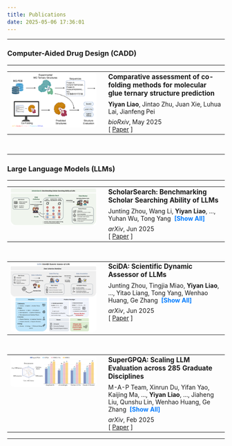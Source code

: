 ```yaml
---
title: Publications
date: 2025-05-06 17:36:01
---
```


<style>
  /* Image hover effect */
  .publication-image {
    transition: transform 0.3s ease-in-out;
  }
  .publication-image:hover {
    transform: scale(1.05);
    box-shadow: 0 8px 20px rgba(0,0,0,0.2);
  }
  /* Style for the "Show more/less" button */
  .toggle-authors {
    cursor: pointer;
    color: #007bff; /* A standard link color */
    font-weight: bold;
    margin-left: 4px;
  }
  .toggle-authors:hover {
    text-decoration: underline;
  }
  /* Ensure the author paragraph has no extra margin */
  .publication-authors {
    margin-block-start: 0.5em;
    margin-block-end: 0.5em;
  }
</style>
---
### Computer-Aided Drug Design (CADD)
---
<table>
  <tr>
    <td style="width: 200px; padding-right: 20px; border: none; vertical-align: top;">
      <img src="https://raw.githubusercontent.com/yiyanliao/yiyanliao.github.io/main/themes/Academia/source/img/MGBench.png" alt="Comparative assessment of co-folding methods" class="publication-image" style="width:100%; border-radius:8px;">
    </td>
    <td style="vertical-align: top; border: none;">
      <a href="https://www.biorxiv.org/content/10.1101/2025.05.25.655997v1" style="text-decoration: none; color: inherit;">
        <strong style="font-size: 1.1em;">Comparative assessment of co-folding methods for molecular glue ternary structure prediction</strong>
      </a>
      <p class="publication-authors">
        <strong>Yiyan Liao</strong>, Jintao Zhu, Juan Xie, Luhua Lai, Jianfeng Pei
      </p>
      <em>bioRxiv</em>, May 2025
      <br>
      [ <a href="https://www.biorxiv.org/content/10.1101/2025.05.25.655997v1">Paper</a> ]
    </td>
  </tr>
</table>

<br>

---
### Large Language Models (LLMs)
---
<table>
  <tr>
    <td style="width: 200px; padding-right: 20px; border: none; vertical-align: top;">
      <img src="https://raw.githubusercontent.com/yiyanliao/yiyanliao.github.io/main/themes/Academia/source/img/ScholarSearch.png" alt="ScholarSearch: Benchmarking Scholar" class="publication-image" style="width:100%; border-radius:8px;">
    </td>
    <td style="vertical-align: top; border: none;">
      <a href="https://arxiv.org/abs/2506.13784" style="text-decoration: none; color: inherit;">
        <strong style="font-size: 1.1em;">ScholarSearch: Benchmarking Scholar Searching Ability of LLMs</strong>
      </a>
      <p class="publication-authors">
        <span class="author-toggle-container">
          <span class="authors-short">Junting Zhou, Wang Li, <strong>Yiyan Liao</strong>, ..., Yuhan Wu, Tong Yang</span>
          <span class="authors-full" style="display: none;">Junting Zhou, Wang Li, <strong>Yiyan Liao</strong>, Nengyuan Zhang, Tingjia Miao, Zhihui Qi, Yuhan Wu, Tong Yang</span>
          <span class="toggle-authors">[Show All]</span>
        </span>
      </p>
      <em>arXiv</em>, Jun 2025
      <br>
      [ <a href="https://arxiv.org/abs/2506.13784">Paper</a> ]
    </td>
  </tr>
</table>
<br>

<table>
  <tr>
    <td style="width: 200px; padding-right: 20px; border: none; vertical-align: top;">
      <img src="https://raw.githubusercontent.com/yiyanliao/yiyanliao.github.io/main/themes/Academia/source/img/SciDA.png" alt="SciDA: Scientific Dynamic Assessor" class="publication-image" style="width:100%; border-radius:8px;">
    </td>
    <td style="vertical-align: top; border: none;">
      <a href="https://arxiv.org/abs/2506.12909" style="text-decoration: none; color: inherit;">
        <strong style="font-size: 1.1em;">SciDA: Scientific Dynamic Assessor of LLMs</strong>
      </a>
      <p class="publication-authors">
        <span class="author-toggle-container">
          <span class="authors-short">Junting Zhou, Tingjia Miao, <strong>Yiyan Liao</strong>, ..., Yitao Liang, Tong Yang, Wenhao Huang, Ge Zhang</span>
          <span class="authors-full" style="display: none;">Junting Zhou, Tingjia Miao, <strong>Yiyan Liao</strong>, Qichao Wang, Zhoufutu Wen, Yanqin Wang, Yunjie Huang, Ge Yan, Leqi Wang, Yucheng Xia, Hongwan Gao, Yuansong Zeng, Renjie Zheng, Chen Dun, Yitao Liang, Tong Yang, Wenhao Huang, Ge Zhang</span>
          <span class="toggle-authors">[Show All]</span>
        </span>
      </p>
      <em>arXiv</em>, Jun 2025
      <br>
      [ <a href="https://arxiv.org/abs/2506.12909">Paper</a> ]
    </td>
  </tr>
</table>

<br>

<table>
  <tr>
    <td style="width: 200px; padding-right: 20px; border: none; vertical-align: top;">
      <img src="https://raw.githubusercontent.com/yiyanliao/yiyanliao.github.io/main/themes/Academia/source/img/supergpqa.png" alt="SuperGPQA: Scaling LLM Evaluation" class="publication-image" style="width:100%; border-radius:8px;">
    </td>
    <td style="vertical-align: top; border: none;">
      <a href="https://arxiv.org/abs/2502.14739" style="text-decoration: none; color: inherit;">
        <strong style="font-size: 1.1em;">SuperGPQA: Scaling LLM Evaluation across 285 Graduate Disciplines</strong>
      </a>
      <p class="publication-authors">
        <span class="author-toggle-container">
          <span class="authors-short">M-A-P Team, Xinrun Du, Yifan Yao, Kaijing Ma, ..., <strong>Yiyan Liao</strong>, ..., Jiaheng Liu, Qunshu Lin, Wenhao Huang, Ge Zhang</span>
          <span class="authors-full" style="display: none;">M-A-P Team, Xinrun Du, Yifan Yao, Kaijing Ma, Bingli Wang, Tianyu Zheng, King Zhu, Minghao Liu, Yiming Liang, Xiaolong Jin, Zhenlin Wei, Chujie Zheng, Kaixin Deng, Shawn Gavin, Shian Jia, Sichao Jiang, <strong>Yiyan Liao</strong>, Rui Li, Qinrui Li, Sirun Li, Yizhi Li, Yunwen Li, David Ma, Yuansheng Ni, Haoran Que, Qiyao Wang, Zhoufutu Wen, Siwei Wu, Tyshawn Hsing, Ming Xu, Zhenzhu Yang, Zekun Moore Wang, Junting Zhou, Yuelin Bai, Xingyuan Bu, Chenglin Cai, Liang Chen, Yifan Chen, Chengtuo Cheng, Tianhao Cheng, Keyi Ding, Siming Huang, Yun Huang, Yaoru Li, Yizhe Li, Zhaoqun Li, Tianhao Liang, Chengdong Lin, Hongquan Lin, Yinghao Ma, Tianyang Pang, Zhongyuan Peng, Zifan Peng, Qige Qi, Shi Qiu, Xingwei Qu, Shanghaoran Quan, Yizhou Tan, Zili Wang, Chenqing Wang, Hao Wang, Yiya Wang, Yubo Wang, Jiajun Xu, Kexin Yang, Ruibin Yuan, Yuanhao Yue, Tianyang Zhan, Chun Zhang, Jinyang Zhang, Xiyue Zhang, Xingjian Zhang, Yue Zhang, Yongchi Zhao, Xiangyu Zheng, Chenghua Zhong, Yang Gao, Zhoujun Li, Dayiheng Liu, Qian Liu, Tianyu Liu, Shiwen Ni, Junran Peng, Yujia Qin, Wenbo Su, Guoyin Wang, Shi Wang, Jian Yang, Min Yang, Meng Cao, Xiang Yue, Zhaoxiang Zhang, Wangchunshu Zhou, Jiaheng Liu, Qunshu Lin, Wenhao Huang, Ge Zhang</span>
          <span class="toggle-authors">[Show All]</span>
        </span>
      </p>
      <em>arXiv</em>, Feb 2025
      <br>
      [ <a href="https://arxiv.org/abs/2502.14739">Paper</a> ]
    </td>
  </tr>
</table>

---

<script>
  // Add a single event listener to the document body.
  // This will catch clicks on any element, including ones added later.
  document.body.addEventListener('click', function(event) {

    // Check if the element that was clicked is a toggle button.
    if (event.target.matches('.toggle-authors')) {
      const button = event.target;
      const container = button.parentElement;
      const shortList = container.querySelector('.authors-short');
      const fullList = container.querySelector('.authors-full');
    
      // If either list is not found, do nothing.
      if (!shortList || !fullList) {
        return;
      }
    
      // Check the current state.
      const isExpanded = fullList.style.display === 'inline';
    
      if (isExpanded) {
        // Collapse the list
        fullList.style.display = 'none';
        shortList.style.display = 'inline';
        button.innerText = '[Show All]';
      } else {
        // Expand the list
        shortList.style.display = 'none';
        fullList.style.display = 'inline';
        button.innerText = '[Collapse]';
      }
    }
  });
</script>